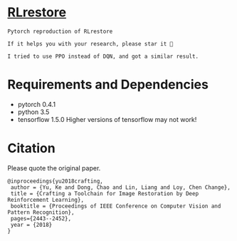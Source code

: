 # [RLrestore](https://arxiv.org/abs/1804.03312)

`Pytorch reproduction of RLrestore`

`If it helps you with your research, please star it 🎈`

`I tried to use PPO instead of DQN, and got a similar result.`

# Requirements and Dependencies
- pytorch 0.4.1
- python 3.5
- tensorflow 1.5.0
Higher versions of tensorflow may not work!

# Citation

Please quote the original paper.

```
@inproceedings{yu2018crafting,
 author = {Yu, Ke and Dong, Chao and Lin, Liang and Loy, Chen Change},
 title = {Crafting a Toolchain for Image Restoration by Deep Reinforcement Learning},
 booktitle = {Proceedings of IEEE Conference on Computer Vision and Pattern Recognition},
 pages={2443--2452},
 year = {2018} 
}
```
